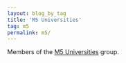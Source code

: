 ```yaml
---
layout: blog_by_tag
title: 'M5 Universities'
tag: m5
permalink: m5/
---
```


Members of the [M5 Universities](http://www.m5universities.ac.uk/) group.

